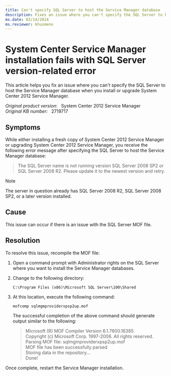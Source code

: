 ```yaml
---
title: Can't specify SQL Server to host the Service Manager database
description: Fixes an issue where you can't specify the SQL Server to host the Service Manager database when you install or upgrade System Center 2012 Service Manager.
ms.date: 03/14/2024
ms.reviewer: khusmeno
---
```

# System Center Service Manager installation fails with SQL Server version-related error

This article helps you fix an issue where you can't specify the SQL Server to host the Service Manager database when you install or upgrade System Center 2012 Service Manager.

_Original product version:_ &nbsp; System Center 2012 Service Manager  
_Original KB number:_ &nbsp; 2719717

## Symptoms

While either installing a fresh copy of System Center 2012 Service Manager or upgrading System Center 2012 Service Manager, you receive the following error message after specifying the SQL Server to host the Service Manager database:

> The SQL Server name is not running version SQL Server 2008 SP2 or SQL Server 2008 R2. Please update it to the newest version and retry.

> [!NOTE]
> The server in question already has SQL Server 2008 R2, SQL Server 2008 SP2, or a later version installed.

## Cause

This issue can occur if there is an issue with the SQL Server MOF file.

## Resolution

To resolve this issue, recompile the MOF file:

1. Open a command prompt with Administrator rights on the SQL Server where you want to install the Service Manager databases.
2. Change to the following directory:

   `C:\Program Files (x86)\Microsoft SQL Server\100\Shared`

3. At this location, execute the following command:

   ```console
   mofcomp sqlmgmproviderxpsp2up.mof
   ```

   The successful completion of the above command should generate output similar to the following:

   > Microsoft (R) MOF Compiler Version 6.1.7600.16385  
   > Copyright (c) Microsoft Corp. 1997-2006. All rights reserved.  
   > Parsing MOF file: sqlmgmproviderxpsp2up.mof  
   > MOF file has been successfully parsed  
   > Storing data in the repository...  
   > Done!

Once complete, restart the Service Manager installation.
